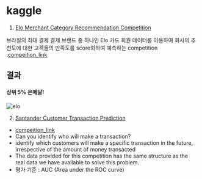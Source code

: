 # kaggle

1. [Elo Merchant Category Recommendation Competition](https://github.com/miniii222/kaggle/tree/master/Elo_Merchant_Category_Recommendation)

브라질의 최대 결제 결제 브랜드 중 하나인 Elo 카드 회원 데이터를 이용하여 회사의 추천도에 대한 고객들의 만족도를 score화하여 예측하는 competition :[compeition_link](https://www.kaggle.com/c/elo-merchant-category-recommendation/)

## 결과
#### 상위 5% 은메달!
![](https://github.com/miniii222/kaggle_competition/blob/master/Elo_Merchant_Category_Recommendation/ranking.JPG "elo")


2. [Santander Customer Transaction Prediction](https://www.kaggle.com/c/santander-customer-transaction-prediction)
- [compeition_link](https://www.kaggle.com/c/santander-customer-transaction-prediction)
- Can you identify who will make a transaction?
- identify which customers will make a specific transaction in the future, irrespective of the amount of money transacted
- The data provided for this competition has the same structure as the real data we have available to solve this problem.
- 평가 기준 : AUC (Area under the ROC curve)

